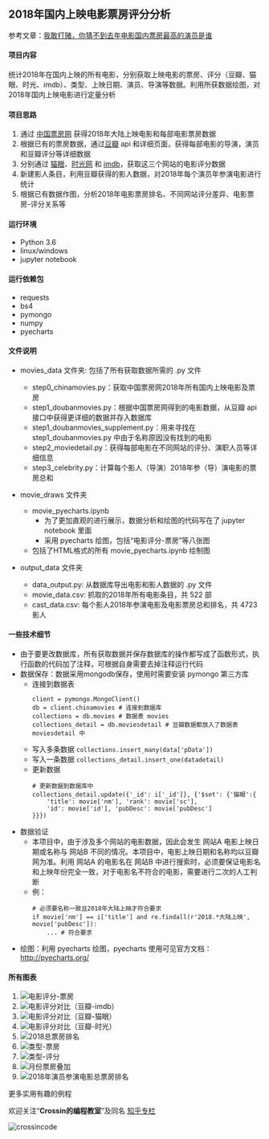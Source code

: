 ## 2018年国内上映电影票房评分分析

参考文章：[我敢打赌，你猜不到去年电影国内票房最高的演员是谁](https://mp.weixin.qq.com/s/RXzmheEBtq_Mb8i_c5EwPg)

#### 项目内容

统计2018年在国内上映的所有电影，分别获取上映电影的票房、评分（豆瓣、猫眼、时光、imdb）、类型、上映日期、演员、导演等数据。利用所获数据绘图，对2018年国内上映电影进行定量分析

#### 项目思路
1. 通过 [中国票房网](http://www.cbooo.cn/) 获得2018年大陆上映电影和每部电影票房数据
2. 根据已有的票房数据，通过[豆瓣](https://movie.douban.com/)  api 和详细页面，获得每部电影的导演，演员和豆瓣评分等详细数据
3. 分别通过 [猫眼](https://maoyan.com/)、[时光网](http://www.mtime.com/) 和 [imdb](https://www.imdb.com/)，获取这三个网站的电影评分数据
4. 新建影人条目，利用豆瓣获得的影人数据，对2018年每个演员年参演电影进行统计
4. 根据已有数据作图，分析2018年电影票房排名、不同网站评分差异、电影票房-评分关系等

#### 运行环境
- Python 3.6
- linux/windows
- jupyter notebook

#### 运行依赖包
- requests
- bs4
- pymongo
- numpy
- pyecharts

#### 文件说明
+ movies_data 文件夹: 包括了所有获取数据所需的 .py 文件
  - step0_chinamovies.py：获取中国票房网2018年所有国内上映电影及票房
  - step1_doubanmovies.py：根据中国票房网得到的电影数据，从豆瓣 api 接口中获得更详细的数据并存入数据库
  - step1_doubanmovies_supplement.py：用来寻找在 step1_doubanmovies.py 中由于名称原因没有找到的电影
  - step2_moviedetail.py：获得每部电影在不同网站的评分、演职人员等详细信息
  - step3_celebrity.py：计算每个影人（导演）2018年参（导）演电影的票房总和

+ movie_draws 文件夹
  - movie_pyecharts.ipynb
    - 为了更加直观的进行展示，数据分析和绘图的代码写在了 jupyter notebook 里面
    - 采用 pyecharts 绘图，包括“电影评分-票房”等八张图
  - 包括了HTML格式的所有 movie_pyecharts.ipynb 绘制图

+ output_data 文件夹
  - data_output.py: 从数据库导出电影和影人数据的 .py 文件
  - movie_data.csv: 抓取的2018年所有电影条目，共 522 部
  - cast_data.csv: 每个影人2018年参演电影及电影票房总和排名，共 4723 影人

#### 一些技术细节
+ 由于要更改数据库，所有获取数据并保存数据库的操作都写成了函数形式，执行函数的代码加了注释，可根据自身需要去掉注释运行代码
+ 数据保存：数据采用mongodb保存，使用时需要安装 pymongo 第三方库
  - 连接到数据表
    ```
    client = pymongo.MongoClient()
    db = client.chinamovies # 连接到数据库
    collections = db.movies # 数据表 movies
    collections_detail = db.moviesdetail # 豆瓣数据都放入了数据表 moviesdetail 中
    ```
  - 写入多条数据 
    `collections.insert_many(data['pData'])`
  - 写入一条数据 
    `collections_detail.insert_one(datadetail)`
  - 更新数据
    ```
    # 更新数据到数据库中
    collections_detail.update({'_id': i['_id']}, {'$set': {'猫眼':{
        'title': movie['nm'], 'rank': movie['sc'],
        'id': movie['id'], 'pubDesc': movie['pubDesc']
    }}})
    ```
+ 数据验证
  - 本项目中，由于涉及多个网站的电影数据，因此会发生 网站A 电影上映日期或名称与 网站B 不同的情况。本项目中，电影上映日期和名称均以豆瓣网为准。利用 网站A 的电影名在 网站B 中进行搜索时，必须要保证电影名和上映年份完全一致，对于电影名不符合的电影，需要进行二次的人工判断
  - 例：
      ```
      # 必须要名称一致且2018年大陆上映才符合要求
      if movie['nm'] == i['title'] and re.findall(r'2018.*大陆上映', movie['pubDesc']):
          ... # 符合要求
      ```
+ 绘图：利用 pyecharts 绘图，pyecharts 使用可见官方文档：<http://pyecharts.org/>

#### 所有图表
1. ![电影评分-票房](movie_draws/pictures/1.png)
2. ![电影评分对比（豆瓣-imdb）](movie_draws/pictures/2.png)
3. ![电影评分对比（豆瓣-猫眼）](movie_draws/pictures/3.png)
4. ![电影评分对比（豆瓣-时光）](movie_draws/pictures/4.png)
5. ![2018总票房排名](movie_draws/pictures/5.png)
6. ![类型-票房](movie_draws/pictures/6.png)
7. ![类型-评分](movie_draws/pictures/7.png)
8. ![月份票房叠加](movie_draws/pictures/8.png)
9. ![2018年演员参演电影总票房排名](movie_draws/pictures/9.png)

更多实用有趣的例程

欢迎关注“**Crossin的编程教室**”及同名 [知乎专栏](https://zhuanlan.zhihu.com/crossin)

![crossincode](../crossin-logo.png)